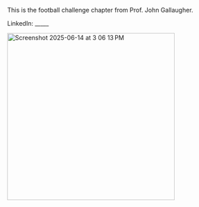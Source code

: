 This is the football challenge chapter from Prof. John Gallaugher.

LinkedIn: _____

<img width="386" alt="Screenshot 2025-06-14 at 3 06 13 PM" src="https://github.com/user-attachments/assets/6eb5cdc8-931d-4b1c-a6c2-e7bb126f87cf" />
